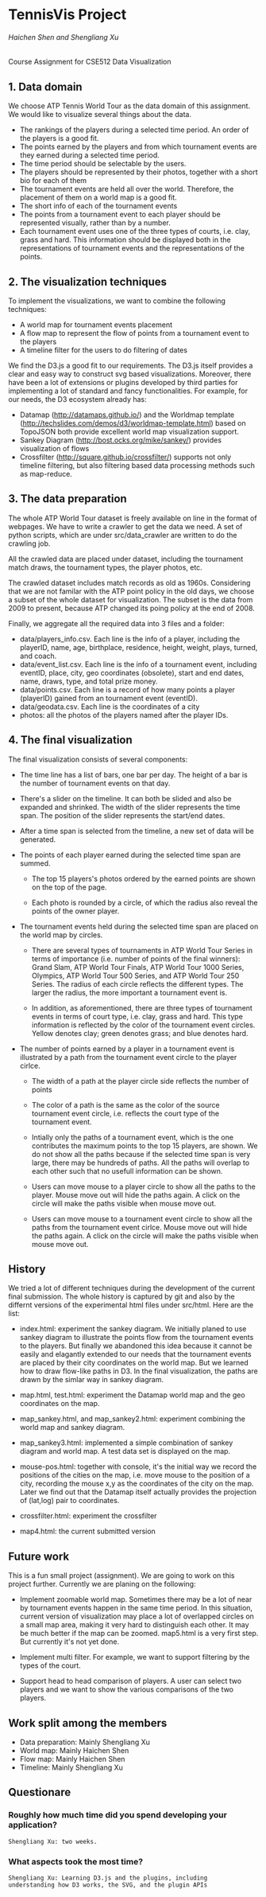 # TennisVis Project

###### Haichen Shen and Shengliang Xu

Course Assignment for CSE512 Data Visualization

## 1. Data domain 

We choose ATP Tennis World Tour as the data domain of this assignment.
We would like to visualize several things about the data. 

 * The rankings of the players during a selected time period. An order
   of the players is a good fit. 
 * The points earned by the players and from which tournament events
   are they earned during a selected time period.
 * The time period should be selectable by the users.
 * The players should be represented by their photos, together with a
   short bio for each of them
 * The tournament events are held all over the world. Therefore, the
   placement of them on a world map is a good fit.
 * The short info of each of the tournament events
 * The points from a tournament event to each player should be
   represented visually, rather than by a number.
 * Each tournament event uses one of the three types of courts, i.e.
   clay, grass and hard. This information should be displayed both in
   the representations of tournament events and the representations of
   the points.

## 2. The visualization techniques 

To implement the visualizations, we want to combine the following
techniques:

 * A world map for tournament events placement
 * A flow map to represent the flow of points from a tournament event
   to the players
 * A timeline filter for the users to do filtering of dates

We find the D3.js a good fit to our requirements. The D3.js itself
provides a clear and easy way to construct svg based visualizations.
Moreover, there have been a lot of extensions or plugins developed by
third parties for implementing a lot of standard and fancy
functionalities. For example, for our needs, the D3 ecosystem already
has:

 * Datamap (http://datamaps.github.io/) and the Worldmap template
   (http://techslides.com/demos/d3/worldmap-template.html) based on
   TopoJSON both provide excellent world map visualization support.
 * Sankey Diagram (http://bost.ocks.org/mike/sankey/) provides
   visualization of flows
 * Crossfilter (http://square.github.io/crossfilter/) supports not
   only timeline filtering, but also filtering based data processing
   methods such as map-reduce.

## 3. The data preparation

The whole ATP World Tour dataset is freely available on line in the
format of webpages. We have to write a crawler to get the data we
need. A set of python scripts, which are under src/data_crawler are
written to do the crawling job.

All the crawled data are placed under dataset, including the
tournament match draws, the tournament types, the player photos, etc.

The crawled dataset includes match records as old as 1960s.
Considering that we are not familar with the ATP point policy in the
old days, we choose a subset of the whole dataset for visualization.
The subset is the data from 2009 to present, because ATP changed its
poing policy at the end of 2008. 

Finally, we aggregate all the required data into 3 files and a folder:

* data/players_info.csv. Each line is the info of a player, including
  the playerID, name, age, birthplace, residence, height, weight,
  plays, turned, and coach.
* data/event_list.csv. Each line is the info of a tournament event,
  including eventID, place, city, geo coordinates (obsolete),
  start and end dates, name, draws, type, and total prize money.
* data/points.csv. Each line is a record of how many points a player
  (playerID) gained from an tournament event (eventID).
* data/geodata.csv. Each line is the coordinates of a city
* photos: all the photos of the players named after the player IDs.

## 4. The final visualization

The final visualization consists of several components:

* The time line has a list of bars, one bar per day. The height of a bar is the number
  of tournament events on that day.

* There's a slider on the timeline. It can both be slided and also be
  expanded and shrinked. The width of the slider represents the
  time span. The position of the slider represents the start/end
  dates.

* After a time span is selected from the timeline, a new set of data
  will be generated.
  
 * The points of each player earned during the selected time span are
  summed. 

   * The top 15 players's photos ordered by the earned points are
     shown on the top of the page. 
  
   * Each photo is rounded by a circle, of which the radius also
     reveal the points of the owner player.

 * The tournament events held during the selected time span are placed
   on the world map by circles.

   * There are several types of tournaments in ATP World Tour Series
     in terms of importance (i.e. number of points of the final
     winners): Grand Slam, ATP World Tour Finals, ATP World Tour 1000
     Series, Olympics, ATP World Tour 500 Series, and ATP World Tour 250
     Series. The radius of each circle reflects the different types.
     The larger the radius, the more important a tournament event is.

   * In addition, as aforementioned, there are three types of
     tournament events in terms of court type, i.e. clay, grass and
     hard. This type information is reflected by the color of the
     tournament event circles. Yellow denotes clay; green denotes
     grass; and blue denotes hard.

 * The number of points earned by a player in a tournament event is
   illustrated by a path from the tournament event circle to the
   player cirlce. 

   * The width of a path at the player circle side reflects the number
     of points

   * The color of a path is the same as the color of the source
     tournament event circle, i.e. reflects the court type of the
     tournament event.

   * Intially only the paths of a tournament event, which is the one
     contributes the maximum points to the top 15 players, are shown.
     We do not show all the paths because if the selected time span is
     very large, there may be hundreds of paths. All the paths will
     overlap to each other such that no usefull information can be
     shown.

   * Users can move mouse to a player circle to show all the paths to the
     player. Mouse move out will hide the paths again. A click on the
     circle will make the paths visible when mouse move out.

   * Users can move mouse to a tournament event circle to show all the
     paths from the tournament event cirlce. Mouse move out will hide
     the paths again. A click on the circle will make the paths
     visible when mouse move out.


## History

   We tried a lot of different techniques during the development of
   the current final submission. The whole history is captured by git
   and also by the differnt versions of the experimental html files
   under src/html. Here are the list:
   
   * index.html: experiment the sankey diagram. We initially planed to
     use sankey diagram to illustrate the points flow from the
     tournament events to the players. But finally we abandoned this
     idea because it cannot be easily and elagantly extended to our needs
     that the tournament events are placed by their city coordinates
     on the world map.  But we learned how to draw flow-like paths
     in D3. In the final visualization, the paths are drawn by the
     simlar way in sankey diagram.
   
   * map.html, test.html: experiment the Datamap world map and the geo
     coordinates on the map.

   * map_sankey.html, and map_sankey2.html:  experiment combining the
     world map and sankey diagram. 

   * map_sankey3.html: implemented a simple combination of sankey
     diagram and world map. A test data set is displayed on the map.

   * mouse-pos.html: together with console, it's the initial way we
     record the positions of the cities on the map, i.e. move mouse to
     the position of a city, recording the mouse x,y as the
     coordinates of the city on the map. Later we find out that the
     Datamap itself actually provides the projection of (lat,log) pair
     to coordinates.

   * crossfilter.html: experiment the crossfilter 

   * map4.html: the current submitted version

## Future work

This is a fun small project (assignment). We are going to work on this project
further. Currently we are planing on the following:

 * Implement zoomable world map. Sometimes there may be a lot of near
   by tournament events happen in the same time period. In this
   situation, current version of visualization may place a lot of
   overlapped circles on a small map area, making it very hard to
   distinguish each other. It may be much better if the map can be
   zoomed.  map5.html is a very first step. But currently it's not yet
   done.
 
 * Implement multi filter. For example, we want to support filtering
   by the types of the court.

 * Support head to head comparison of players. A user can select two
   players and we want to show the various comparisons of the two
   players.


## Work split among the members

  * Data preparation: Mainly Shengliang Xu
  * World map: Mainly Haichen Shen
  * Flow map: Mainly Haichen Shen
  * Timeline: Mainly Shengliang Xu

## Questionare

### Roughly how much time did you spend developing your application?

    Shengliang Xu: two weeks. 

### What aspects took the most time?

    Shengliang Xu: Learning D3.js and the plugins, including
    understanding how D3 works, the SVG, and the plugin APIs

